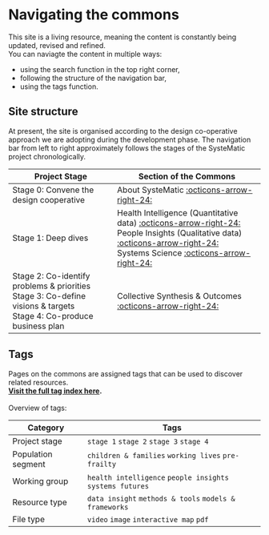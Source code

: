 # Navigating the commons

This site is a living resource, meaning the content is constantly being updated, revised and refined. 
<br> You can naviagte the content in multiple ways:

- using the search function in the top right corner,
- following the structure of the navigation bar,
- using the tags function. 

## Site structure
At present, the site is organised according to the design co-operative approach we are adopting during the development phase. The navigation bar from left to right approximately follows the stages of the SysteMatic project chronologically.
<br>

| Project Stage                                                       | Section of the Commons                                                                                                       |
| ------------------------------------------------------------------- | ---------------------------------------------------------------------------------------------------------------------------- |
| Stage 0: Convene the design cooperative                             | About SysteMatic [:octicons-arrow-right-24:](about.md)                                              |
| Stage 1: Deep dives                                                 | Health Intelligence (Quantitative data) [:octicons-arrow-right-24:](health-intelligence/health-intelligence-overview.md)<br>People Insights (Qualitative data) [:octicons-arrow-right-24:](people-insight/people-insight-overview.md)<br>Systems Science [:octicons-arrow-right-24:](systems-science/systems-science-overview.md) |
| Stage 2: Co-identify problems & priorities <br> Stage 3: Co-define visions & targets <br> Stage 4: Co-produce business plan    | Collective Synthesis & Outcomes [:octicons-arrow-right-24:](collective-outcomes/collective-outcomes-overview.md)    |


## Tags
Pages on the commons are assigned tags that can be used to discover related resources. 
<br> **[Visit the full tag index here](../tags.md).** 
<br><br> Overview of tags: 

| Category                 | Tags                                           |
| ------------------------ | ---------------------------------------------- |
| Project stage            | `stage 1` `stage 2` `stage 3` `stage 4` |
| Population segment       | `children & families` `working lives` `pre-frailty`|
| Working group            | `health intelligence` `people insights` `systems futures`|
| Resource type            | `data insight` `methods & tools` `models & frameworks` |
| File type                | `video` `image` `interactive map` `pdf`|


